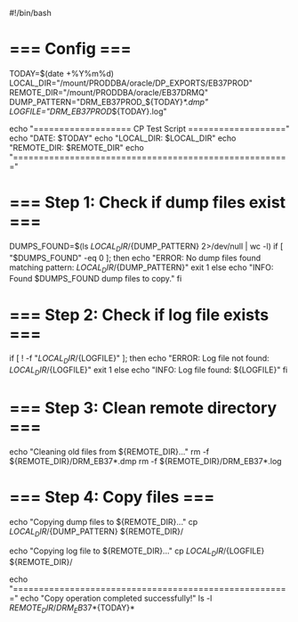 #!/bin/bash

# === Config ===
TODAY=$(date +%Y%m%d)
LOCAL_DIR="/mount/PRODDBA/oracle/DP_EXPORTS/EB37PROD"
REMOTE_DIR="/mount/PRODDBA/oracle/EB37DRMQ"
DUMP_PATTERN="DRM_EB37PROD_${TODAY}_*.dmp"
LOGFILE="DRM_EB37PROD_${TODAY}.log"

echo "=================== CP Test Script ==================="
echo "DATE: $TODAY"
echo "LOCAL_DIR: $LOCAL_DIR"
echo "REMOTE_DIR: $REMOTE_DIR"
echo "======================================================"

# === Step 1: Check if dump files exist ===
DUMPS_FOUND=$(ls ${LOCAL_DIR}/${DUMP_PATTERN} 2>/dev/null | wc -l)
if [ "$DUMPS_FOUND" -eq 0 ]; then
    echo "ERROR: No dump files found matching pattern: ${LOCAL_DIR}/${DUMP_PATTERN}"
    exit 1
else
    echo "INFO: Found $DUMPS_FOUND dump files to copy."
fi

# === Step 2: Check if log file exists ===
if [ ! -f "${LOCAL_DIR}/${LOGFILE}" ]; then
    echo "ERROR: Log file not found: ${LOCAL_DIR}/${LOGFILE}"
    exit 1
else
    echo "INFO: Log file found: ${LOGFILE}"
fi

# === Step 3: Clean remote directory ===
echo "Cleaning old files from ${REMOTE_DIR}..."
rm -f ${REMOTE_DIR}/DRM_EB37*.dmp
rm -f ${REMOTE_DIR}/DRM_EB37*.log

# === Step 4: Copy files ===
echo "Copying dump files to ${REMOTE_DIR}..."
cp ${LOCAL_DIR}/${DUMP_PATTERN} ${REMOTE_DIR}/

echo "Copying log file to ${REMOTE_DIR}..."
cp ${LOCAL_DIR}/${LOGFILE} ${REMOTE_DIR}/

echo "======================================================"
echo "Copy operation completed successfully!"
ls -l ${REMOTE_DIR}/DRM_EB37*${TODAY}*
